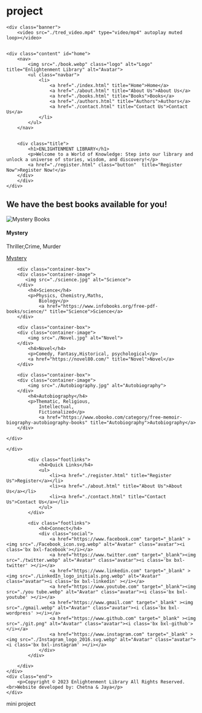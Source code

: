 # project<!DOCTYPE html>
<html lang="en">
<head>
    <meta charset="UTF-8">
    <meta http-equiv="X-UA-Compatible" content="IE=edge">
    <meta name="viewport" content="width=device-width, initial-scale=1.0">
    <title>Enlightenment Library</title>
    <link rel="icon" href="./files/logo.png">
    <link rel="stylesheet" type="text/css" href="./css/style.css">
    <link rel="stylesheet"
    href="style.css">
   
</head>
<body>

    <div class="banner">
        <video src="./tred_video.mp4" type="video/mp4" autoplay muted loop></video>


    <div class="content" id="home"> 
        <nav>
            <img src="./book.webp" class="logo" alt="Logo" title="Enlightenment Library" alt="Avatar">
            <ul class="navbar">
                <li>
                    <a href="./index.html" title="Home">Home</a>
                    <a href="./about.html" title="About Us">About Us</a>
                    <a href="./books.html" title="Books">Books</a>
                    <a href="./authors.html" title="Authors">Authors</a>
                    <a href="./contact.html" title="Contact Us">Contact Us</a>
                </li>
            </ul>
        </nav>
        
 
        <div class="title">
            <h1>ENLIGHTENMENT LIBRARY</h1>
            <p>Welcome to a World of Knowledge: Step into our library and unlock a universe of stories, wisdom, and discovery!</p>
            <a href="./register.html" class="button"  title="Register Now">Register Now!</a>
        </div>
        </div>
    </div>

<!-- Services -->

<section class="container">
    <div class="text">
        <h2>We have the best books available for you!
    </div>
    <div class="rowitems">
        <div class="container-box">
        <div class="container-image">
           <img src="./mystery.jpg" alt="Mystery Books">
        </div>
            <h4>Mystery</h4>
            <p>Thriller,Crime,
                Murder </p>
                <a href="https://www.inkitt.com/genres/mystery" title="Mystery">Mystery</a>
        </div>
    
        <div class="container-box">
        <div class="container-image">
           <img src="./science.jpg" alt="Science">
        </div>
            <h4>Science</h4>
            <p>Physics, Chemistry,Maths,
                Biology</p>
                <a href="https://www.infobooks.org/free-pdf-books/science/" title="Science">Science</a>
        </div>

        <div class="container-box">
        <div class="container-image">
            <img src="./Novel.jpg" alt="Novel">
        </div>
            <h4>Novel</h4>
            <p>Comedy, Fantasy,Historical, psychological</p>
            <a href="https://novel80.com/" title="Novel">Novel</a>
        </div>

        <div class="container-box">
        <div class="container-image">
            <img src="./Autobiography.jpg" alt="Autobiography">
        </div>
            <h4>Autobiography</h4>
            <p>Thematic, Religious,
                Intellectual,
                Fictionalized</p>
                <a href="https://www.obooko.com/category/free-memoir-biography-autobiography-books" title="Autobiography">Autobiography</a>
        </div>

    </div>

    </div>

</section>


<!-- Footer -->

<section class="footer">
    <div class="foot">
        <div class="footer-content">
            
            <div class="footlinks">
                <h4>Quick Links</h4>
                <ul>
                    <li><a href="./register.html" title="Register Us">Register</a></li>
                    <li><a href="./about.html" title="About Us">About Us</a></li>
                    <li><a href="./contact.html" title="Contact Us">Contact Us</a></li>
                </ul>
            </div>

            <div class="footlinks">
                <h4>Connect</h4>
                <div class="social">
                    <a href="https://www.facebook.com" target="_blank" ><img src="./Facebook_icon.svg.webp" alt="Avatar" class="avatar"><i class='bx bxl-facebook'></i></a>
                    <a href="https://www.twitter.com" target="_blank"><img src="./twitter.webp" alt="Avatar" class="avatar"><i class='bx bxl-twitter' ></i></a>
                    <a href="https://www.linkedin.com" target="_blank" ><img src="./LinkedIn_logo_initials.png.webp" alt="Avatar" class="avatar"><i class='bx bxl-linkedin' ></i></a>
                    <a href="https://www.youtube.com" target="_blank"><img src="./you tube.webp" alt="Avatar" class="avatar"><i class='bx bxl-youtube' ></i></a>
                    <a href="https://www.gmail.com" target="_blank" ><img src="./gmail.webp" alt="Avatar" class="avatar"><i class='bx bxl-wordpress' ></i></a>
                    <a href="https://www.github.com" target="_blank" ><img src="./git.png" alt="Avatar" class="avatar"><i class='bx bxl-github'></i></a>
                    <a href="https://www.instagram.com" target="_blank" ><img src="./Instagram_logo_2016.svg.webp" alt="Avatar" class="avatar"><i class='bx bxl-instagram' ></i></a>
                </div>
            </div>
            
        </div>
    </div>
    <div class="end">
        <p>Copyright © 2023 Enlightenment Library All Rights Reserved.<br>Website developed by: Chetna & Jaya</p>
    </div>
</section>

 
</body>
</html>
mini project
